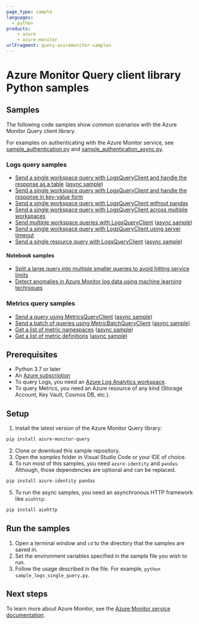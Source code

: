 ```yaml
---
page_type: sample
languages:
  - python
products:
    - azure
    - azure-monitor
urlFragment: query-azuremonitor-samples
---
```


# Azure Monitor Query client library Python samples

## Samples

The following code samples show common scenarios with the Azure Monitor Query client library.

For examples on authenticating with the Azure Monitor service, see [sample_authentication.py](https://github.com/Azure/azure-sdk-for-python/blob/main/sdk/monitor/azure-monitor-query/samples/sample_authentication.py) and [sample_authentication_async.py](https://github.com/Azure/azure-sdk-for-python/blob/main/sdk/monitor/azure-monitor-query/samples/async_samples/sample_authentication_async.py).

### Logs query samples

- [Send a single workspace query with LogsQueryClient and handle the response as a table](https://github.com/Azure/azure-sdk-for-python/blob/main/sdk/monitor/azure-monitor-query/samples/sample_logs_single_query.py) ([async sample](https://github.com/Azure/azure-sdk-for-python/blob/main/sdk/monitor/azure-monitor-query/samples/async_samples/sample_log_query_async.py))
- [Send a single workspace query with LogsQueryClient and handle the response in key-value form](https://github.com/Azure/azure-sdk-for-python/blob/main/sdk/monitor/azure-monitor-query/samples/sample_logs_query_key_value_form.py)
- [Send a single workspace query with LogsQueryClient without pandas](https://github.com/Azure/azure-sdk-for-python/blob/main/sdk/monitor/azure-monitor-query/samples/sample_single_log_query_without_pandas.py)
- [Send a single workspace query with LogsQueryClient across multiple workspaces](https://github.com/Azure/azure-sdk-for-python/blob/main/sdk/monitor/azure-monitor-query/samples/sample_log_query_multiple_workspaces.py)
- [Send multiple workspace queries with LogsQueryClient](https://github.com/Azure/azure-sdk-for-python/blob/main/sdk/monitor/azure-monitor-query/samples/sample_batch_query.py)  ([async sample](https://github.com/Azure/azure-sdk-for-python/blob/main/sdk/monitor/azure-monitor-query/samples/async_samples/sample_batch_query_async.py))
- [Send a single workspace query with LogsQueryClient using server timeout](https://github.com/Azure/azure-sdk-for-python/blob/main/sdk/monitor/azure-monitor-query/samples/sample_server_timeout.py)
- [Send a single resource query with LogsQueryClient](https://github.com/Azure/azure-sdk-for-python/blob/main/sdk/monitor/azure-monitor-query/samples/sample_resource_logs_query.py) ([async sample](https://github.com/Azure/azure-sdk-for-python/blob/main/sdk/monitor/azure-monitor-query/samples/async_samples/sample_resource_logs_query_async.py))

#### Notebook samples

- [Split a large query into multiple smaller queries to avoid hitting service limits](https://github.com/Azure/azure-sdk-for-python/blob/main/sdk/monitor/azure-monitor-query/samples/notebooks/sample_large_query.ipynb)
- [Detect anomalies in Azure Monitor log data using machine learning techniques](https://github.com/Azure/azure-sdk-for-python/blob/main/sdk/monitor/azure-monitor-query/samples/notebooks/sample_machine_learning_sklearn.ipynb)


### Metrics query samples

- [Send a query using MetricsQueryClient](https://github.com/Azure/azure-sdk-for-python/blob/main/sdk/monitor/azure-monitor-query/samples/sample_metrics_query.py) ([async sample](https://github.com/Azure/azure-sdk-for-python/blob/main/sdk/monitor/azure-monitor-query/samples/async_samples/sample_metrics_query_async.py))
- [Send a batch of queries using MetricBatchQueryClient](https://github.com/Azure/azure-sdk-for-python/blob/main/sdk/monitor/azure-monitor-query/samples/sample_metrics_batch_query.py) ([async sample](https://github.com/Azure/azure-sdk-for-python/blob/main/sdk/monitor/azure-monitor-query/samples/async_samples/sample_metrics_batch_query_async.py))
- [Get a list of metric namespaces](https://github.com/Azure/azure-sdk-for-python/blob/main/sdk/monitor/azure-monitor-query/samples/sample_metric_namespaces.py) ([async sample](https://github.com/Azure/azure-sdk-for-python/blob/main/sdk/monitor/azure-monitor-query/samples/async_samples/sample_metric_namespaces_async.py))
- [Get a list of metric definitions](https://github.com/Azure/azure-sdk-for-python/blob/main/sdk/monitor/azure-monitor-query/samples/sample_metric_definitions.py) ([async sample](https://github.com/Azure/azure-sdk-for-python/blob/main/sdk/monitor/azure-monitor-query/samples/async_samples/sample_metric_definitions_async.py))

## Prerequisites

- Python 3.7 or later
- An [Azure subscription][azure_subscription]
- To query Logs, you need an [Azure Log Analytics workspace][azure_monitor_create_using_portal].
- To query Metrics, you need an Azure resource of any kind (Storage Account, Key Vault, Cosmos DB, etc.).

## Setup

1. Install the latest version of the Azure Monitor Query library:

  ```bash
  pip install azure-monitor-query
  ```

2. Clone or download this sample repository.
3. Open the *samples* folder in Visual Studio Code or your IDE of choice.
4. To run most of this samples, you need `azure-identity` and `pandas`. Although, those dependencies are optional and can be replaced.

  ```bash
  pip install azure-identity pandas
  ```

5. To run the async samples, you need an asynchronous HTTP framework like `aiohttp`:

  ```bash
  pip install aiohttp
  ```

## Run the samples

1. Open a terminal window and `cd` to the directory that the samples are saved in.
2. Set the environment variables specified in the sample file you wish to run.
3. Follow the usage described in the file. For example, `python sample_logs_single_query.py`.

## Next steps

To learn more about Azure Monitor, see the [Azure Monitor service documentation](https://learn.microsoft.com/azure/azure-monitor/).

<!-- LINKS -->

[azure_monitor_create_using_portal]: https://learn.microsoft.com/azure/azure-monitor/logs/quick-create-workspace
[azure_subscription]: https://azure.microsoft.com/free/python/
